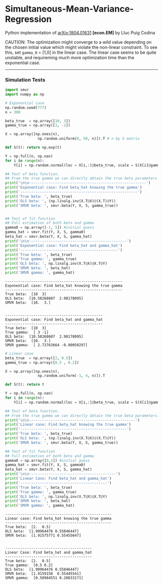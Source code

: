 
# Simultaneous-Mean-Variance-Regression

Python implementation of [arXiv:1804.01631](https://arxiv.org/abs/1804.01631) **[econ.EM]** by Lluc Puig Codina

CAUTION: The optimization might converge to a wild value depending on the chosen initial value which might violate the non-linear constraint. To see this, set `gamma_0` = [1,0] in the linear case. The linear case seems to be quite unstable, and requireming much more optimization time than the exponential case.

---

### Simulation Tests


```python
import smvr
import numpy as np
```


```python
# Exponential case
np.random.seed(777)
n = 300

beta_true  = np.array([10, 3])
gamma_true = np.array([3, -1]) 

X = np.array([np.ones(n),
               np.random.uniform(0, 50, n)]).T # n by k matrix

def S(t): return np.exp(t)

Y = np.full(n, np.nan)
for i in range(n):
    Y[i] = np.random.normal(loc = X[i,:]@beta_true, scale = S(X[i]@gamma_true))

## Test of beta function.
## From the true gamma we can directly obtain the true beta parameters.
print('\n\n------------------------------------------------------')
print('Exponential case: Find beta_hat knowing the true gamma')
print('------------------------------------------------------')
print('True beta: ', beta_true)
print('OLS beta: ', (np.linalg.inv(X.T@X)@(X.T)@Y))
print('SMVR beta: ', smvr.beta(Y, X, S, gamma_true))


## Test of fit function
## Full estimation of both beta and gamma
gamma0 = np.array([-1, 5]) #initial guess
gamma_hat = smvr.fit(Y, X, S, gamma0)
beta_hat = smvr.beta(Y, X, S, gamma_hat)
print('\n\n---------------------------------------------')
print('Exponential case: Find beta_hat and gamma_hat')
print('---------------------------------------------')
print('True beta: ', beta_true)
print('True gamma: ', gamma_true) 
print('OLS beta: ', np.linalg.inv(X.T@X)@X.T@Y) 
print('SMVR beta: ', beta_hat)
print('SMVR gamma: ', gamma_hat)
```

    
    
    ------------------------------------------------------
    Exponential case: Find beta_hat knowing the true gamma
    ------------------------------------------------------
    True beta:  [10  3]
    OLS beta:  [10.58268607  2.98178095]
    SMVR beta:  [10.  3.]
    
    
    ---------------------------------------------
    Exponential case: Find beta_hat and gamma_hat
    ---------------------------------------------
    True beta:  [10  3]
    True gamma:  [ 3 -1]
    OLS beta:  [10.58268607  2.98178095]
    SMVR beta:  [10.  3.]
    SMVR gamma:  [ 2.73763664 -0.90050297]
    


```python
# Linear case
beta_true  = np.array([2, 0.5])
gamma_true = np.array([0.5 , 0.2]) 

X = np.array([np.ones(n),
               np.random.uniform(-1, 4, n)]).T

def S(t): return t

Y = np.full(n, np.nan)
for i in range(n):
    Y[i] = np.random.normal(loc = X[i,:]@beta_true, scale = S(X[i]@gamma_true))

## Test of beta function.
## From the true gamma we can directly obtain the true beta parameters.
print('\n\n-------------------------------------------------')
print('Linear case: Find beta_hat knowing the true gamma')
print('-------------------------------------------------')
print('True beta: ', beta_true)
print('OLS beta: ', (np.linalg.inv(X.T@X)@(X.T)@Y))
print('SMVR beta: ', smvr.beta(Y, X, S, gamma_true))

## Test of fit function
## Full estimation of both beta and gamma
gamma0 = np.array([0,1]) #initial guess
gamma_hat = smvr.fit(Y, X, S, gamma0)
beta_hat = smvr.beta(Y, X, S, gamma_hat)
print('\n\n----------------------------------------')
print('Linear Case: Find beta_hat and gamma_hat')
print('----------------------------------------')
print('True beta: ', beta_true)
print('True gamma: ', gamma_true) 
print('OLS beta: ', np.linalg.inv(X.T@X)@X.T@Y) 
print('SMVR beta: ', beta_hat)
print('SMVR gamma: ', gamma_hat)
```

    
    
    -------------------------------------------------
    Linear case: Find beta_hat knowing the true gamma
    -------------------------------------------------
    True beta:  [2.  0.5]
    OLS beta:  [1.90964476 0.55846447]
    SMVR beta:  [1.91575771 0.55455647]
    
    
    ----------------------------------------
    Linear Case: Find beta_hat and gamma_hat
    ----------------------------------------
    True beta:  [2.  0.5]
    True gamma:  [0.5 0.2]
    OLS beta:  [1.90964476 0.55846447]
    SMVR beta:  [1.9159158  0.55445541]
    SMVR gamma:  [0.50984551 0.20833171]
    
